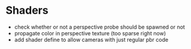
# Shaders
- check whether or not a perspective probe should be spawned or not
- propagate color in perspective texture (too sparse right now)
- add shader define to allow cameras with just regular pbr code



